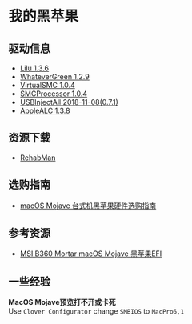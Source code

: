 # 我的黑苹果

## 驱动信息

- [Lilu 1.3.6](https://github.com/acidanthera/Lilu/releases)
- [WhateverGreen 1.2.9](https://github.com/acidanthera/WhateverGreen/releases)
- [VirtualSMC 1.0.4](https://github.com/acidanthera/VirtualSMC/releases)
- [SMCProcessor 1.0.4](#%E5%8D%95%E4%B8%AA%E9%A9%B1%E5%8A%A8%E4%BF%A1%E6%81%AF)
- [USBInjectAll 2018-11-08(0.7.1)](https://bitbucket.org/RehabMan/os-x-usb-inject-all/downloads/)
- [AppleALC 1.3.8](https://github.com/acidanthera/AppleALC/releases)

## 资源下载

- [RehabMan](https://bitbucket.org/%7Be26fb9ce-5cc2-4e36-8576-7a8faae8e194%7D/)

## 选购指南

- [macOS Mojave 台式机黑苹果硬件选购指南](http://bbs.pcbeta.com/forum.php?mod=viewthread&tid=1799271)

## 参考资源

- [MSI B360 Mortar macOS Mojave 黑苹果EFI](https://sleele.com/2018/12/01/hackintosh/)

## 一些经验

**MacOS Mojave预览打不开或卡死**  
Use `Clover Configurator` change `SMBIOS` to `MacPro6,1`
